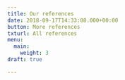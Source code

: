 ```yaml
---
title: Our references
date: 2018-09-17T14:33:08.000+00:00
button: More references
txturl: All references
menu:
  main:
    weight: 3
draft: true

---
```

